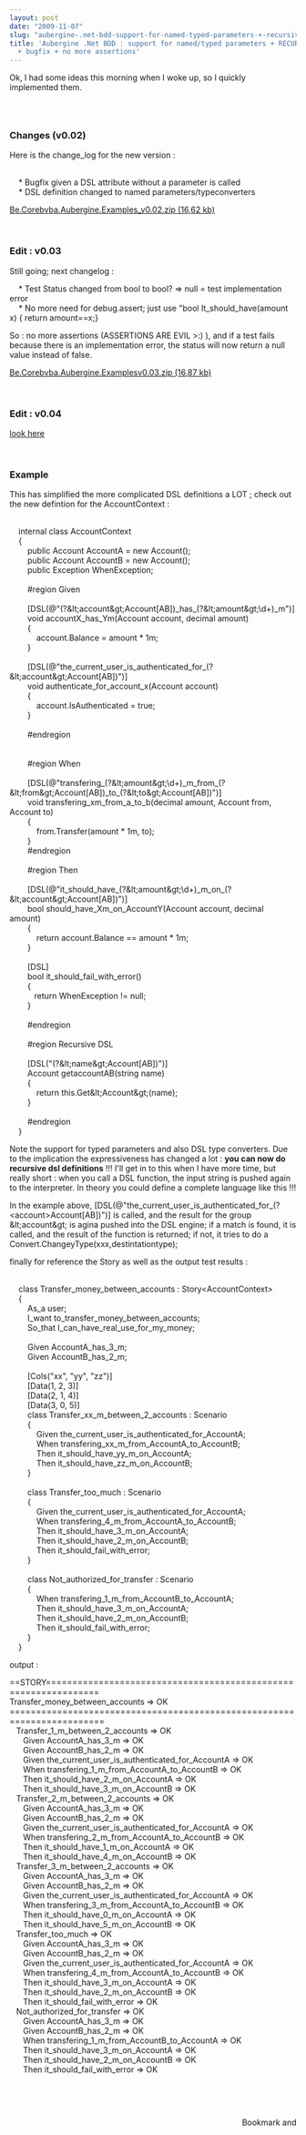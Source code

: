 ```yaml
---
layout: post
date: "2009-11-07"
slug: "aubergine-.net-bdd-support-for-named-typed-parameters-+-recursive-dsl-+-bugfix-+-no-more-assertions"
title: 'Aubergine .Net BDD : support for named/typed parameters + RECURSIVE DSL
  + bugfix + no more assertions'
---
```


<p>Ok, I had some ideas this morning when I woke up, so I quickly implemented them.</p>
<h3><br /></h3>
<h3>Changes (v0.02)<br /></h3>
<p>Here is the change_log for the new version :</p>
<p><br />&nbsp;&nbsp;&nbsp; * Bugfix given a DSL attribute without a parameter is called<br />&nbsp;&nbsp;&nbsp; * DSL definition changed to named parameters/typeconverters</p>
<p><a href="https://www.corebvba.be/blog/file.axd?file=2009%2f11%2fBe.Corebvba.Aubergine.Examples_v0.02.zip">Be.Corebvba.Aubergine.Examples_v0.02.zip (16,62 kb)</a></p>
<p>&nbsp;</p>
<h3>Edit : v0.03<br /></h3>
<p>Still going; next changelog :</p>
<p>&nbsp;&nbsp;&nbsp; * Test Status changed from bool to bool? =&gt; null = test implementation error<br />&nbsp;&nbsp;&nbsp; * No more need for debug.assert; just use "bool It_should_have(amount x) { return amount==x;}</p>
<p>So : no more assertions (ASSERTIONS ARE EVIL &gt;:) ), and if a test fails because there is an implementation error, the status will now return a null value instead of false.</p>
<p><a href="https://www.corebvba.be/blog/file.axd?file=2009%2f11%2fBe.Corebvba.Aubergine.Examplesv0.03.zip">Be.Corebvba.Aubergine.Examplesv0.03.zip (16,87 kb)</a></p>
<p>&nbsp;</p>
<h3>Edit : v0.04</h3>
<p><a href="/posts/Published-a-new-Article-on-CodeProject-Getting-started-with-BDD-2b-new-version-of-aubergine/">look here</a></p>
<p>&nbsp;</p>
<h3>Example<br /></h3>
<p>This has simplified the more complicated DSL definitions a LOT ; check out the new defintion for the AccountContext :</p>
<p><div class="code">
<br />&nbsp;&nbsp;&nbsp; <span class="kwrd">internal</span> <span class="kwrd">class</span> AccountContext<br />&nbsp;&nbsp;&nbsp; {<br />&nbsp;&nbsp;&nbsp;&nbsp;&nbsp;&nbsp;&nbsp; <span class="kwrd">public</span> Account AccountA = <span class="kwrd">new</span> Account();<br />&nbsp;&nbsp;&nbsp;&nbsp;&nbsp;&nbsp;&nbsp; <span class="kwrd">public</span> Account AccountB = <span class="kwrd">new</span> Account();<br />&nbsp;&nbsp;&nbsp;&nbsp;&nbsp;&nbsp;&nbsp; <span class="kwrd">public</span> Exception WhenException;<br /><br />&nbsp;&nbsp;&nbsp;&nbsp;&nbsp;&nbsp;&nbsp; <span class="preproc">#region</span> Given<br /><br />&nbsp;&nbsp;&nbsp;&nbsp;&nbsp;&nbsp;&nbsp; [DSL(<span class="str">@"(?&amp;lt;account&amp;gt;Account[AB])_has_(?&amp;lt;amount&amp;gt;\d+)_m"</span>)]<br />&nbsp;&nbsp;&nbsp;&nbsp;&nbsp;&nbsp;&nbsp; <span class="kwrd">void</span> accountX_has_Ym(Account account, <span class="kwrd">decimal</span> amount)<br />&nbsp;&nbsp;&nbsp;&nbsp;&nbsp;&nbsp;&nbsp; {<br />&nbsp;&nbsp;&nbsp;&nbsp;&nbsp;&nbsp;&nbsp;&nbsp;&nbsp;&nbsp;&nbsp; account.Balance = amount * 1m;<br />&nbsp;&nbsp;&nbsp;&nbsp;&nbsp;&nbsp;&nbsp; }<br /><br />&nbsp;&nbsp;&nbsp;&nbsp;&nbsp;&nbsp;&nbsp; [DSL(<span class="str">@"the_current_user_is_authenticated_for_(?&amp;lt;account&amp;gt;Account[AB])"</span>)]<br />&nbsp;&nbsp;&nbsp;&nbsp;&nbsp;&nbsp;&nbsp; <span class="kwrd">void</span> authenticate_for_account_x(Account account)<br />&nbsp;&nbsp;&nbsp;&nbsp;&nbsp;&nbsp;&nbsp; {<br />&nbsp;&nbsp;&nbsp;&nbsp;&nbsp;&nbsp;&nbsp;&nbsp;&nbsp;&nbsp;&nbsp; account.IsAuthenticated = <span class="kwrd">true</span>;<br />&nbsp;&nbsp;&nbsp;&nbsp;&nbsp;&nbsp;&nbsp; }<br /><br />&nbsp;&nbsp;&nbsp;&nbsp;&nbsp;&nbsp;&nbsp; #endregion<br /><br /><br />&nbsp;&nbsp;&nbsp;&nbsp;&nbsp;&nbsp;&nbsp; <span class="preproc">#region</span> When<br /><br />&nbsp;&nbsp;&nbsp;&nbsp;&nbsp;&nbsp;&nbsp; [DSL(<span class="str">@"transfering_(?&amp;lt;amount&amp;gt;\d+)_m_from_(?&amp;lt;from&amp;gt;Account[AB])_to_(?&amp;lt;to&amp;gt;Account[AB])"</span>)]<br />&nbsp;&nbsp;&nbsp;&nbsp;&nbsp;&nbsp;&nbsp; <span class="kwrd">void</span> transfering_xm_from_a_to_b(<span class="kwrd">decimal</span> amount, Account from, Account to)<br />&nbsp;&nbsp;&nbsp;&nbsp;&nbsp;&nbsp;&nbsp; {<br />&nbsp;&nbsp;&nbsp;&nbsp;&nbsp;&nbsp;&nbsp;&nbsp;&nbsp;&nbsp;&nbsp; from.Transfer(amount * 1m, to);<br />&nbsp;&nbsp;&nbsp;&nbsp;&nbsp;&nbsp;&nbsp; }<br />&nbsp;&nbsp;&nbsp;&nbsp;&nbsp;&nbsp;&nbsp; #endregion<br /><br />&nbsp;&nbsp;&nbsp;&nbsp;&nbsp;&nbsp;&nbsp; <span class="preproc">#region</span> Then<br /><br />&nbsp;&nbsp;&nbsp;&nbsp;&nbsp;&nbsp;&nbsp; [DSL(<span class="str">@"it_should_have_(?&amp;lt;amount&amp;gt;\d+)_m_on_(?&amp;lt;account&amp;gt;Account[AB])"</span>)]<br />&nbsp;&nbsp;&nbsp;&nbsp;&nbsp;&nbsp;&nbsp; <span class="kwrd">bool</span> should_have_Xm_on_AccountY(Account account, <span class="kwrd">decimal</span> amount)<br />&nbsp;&nbsp;&nbsp;&nbsp;&nbsp;&nbsp;&nbsp; {<br />&nbsp;&nbsp;&nbsp;&nbsp;&nbsp;&nbsp;&nbsp;&nbsp;&nbsp;&nbsp;&nbsp; <span class="kwrd">return</span> account.Balance == amount * 1m;<br />&nbsp;&nbsp;&nbsp;&nbsp;&nbsp;&nbsp;&nbsp; }<br /><br />&nbsp;&nbsp;&nbsp;&nbsp;&nbsp;&nbsp;&nbsp; [DSL]<br />&nbsp;&nbsp;&nbsp;&nbsp;&nbsp;&nbsp;&nbsp; <span class="kwrd">bool</span> it_should_fail_with_error()<br />&nbsp;&nbsp;&nbsp;&nbsp;&nbsp;&nbsp;&nbsp; {<br />&nbsp;&nbsp;&nbsp;&nbsp;&nbsp;&nbsp;&nbsp;&nbsp;&nbsp;&nbsp; <span class="kwrd">return</span> WhenException != <span class="kwrd">null</span>;<br />&nbsp;&nbsp;&nbsp;&nbsp;&nbsp;&nbsp;&nbsp; }<br /><br />&nbsp;&nbsp;&nbsp;&nbsp;&nbsp;&nbsp;&nbsp; #endregion<br /><br />&nbsp;&nbsp;&nbsp;&nbsp;&nbsp;&nbsp;&nbsp; <span class="preproc">#region</span> Recursive DSL<br /><br />&nbsp;&nbsp;&nbsp;&nbsp;&nbsp;&nbsp;&nbsp; [DSL(<span class="str">"(?&amp;lt;name&amp;gt;Account[AB])"</span>)]<br />&nbsp;&nbsp;&nbsp;&nbsp;&nbsp;&nbsp;&nbsp; Account getaccountAB(<span class="kwrd">string</span> name)<br />&nbsp;&nbsp;&nbsp;&nbsp;&nbsp;&nbsp;&nbsp; {<br />&nbsp;&nbsp;&nbsp;&nbsp;&nbsp;&nbsp;&nbsp;&nbsp;&nbsp;&nbsp;&nbsp; <span class="kwrd">return</span> <span class="kwrd">this</span>.Get&amp;lt;Account&amp;gt;(name);<br />&nbsp;&nbsp;&nbsp;&nbsp;&nbsp;&nbsp;&nbsp; }<br /><br />&nbsp;&nbsp;&nbsp;&nbsp;&nbsp;&nbsp;&nbsp; #endregion<br />&nbsp;&nbsp;&nbsp; }<br /></div></p>
<p>Note the support for typed parameters and also DSL type converters. Due to the implication the expressiveness has changed a lot : <strong>you can now do recursive dsl definitions</strong> !!! I'll get in to this when I have more time, but really short : when you call a DSL function, the input string is pushed again to the interpreter. In theory you could define a complete language like this !!!</p>
<p>In the example above, [DSL(@"the_current_user_is_authenticated_for_(?&lt;account&gt;Account[AB])")] is called, and the result for the group &amp;lt;account&amp;gt; is agina pushed into the DSL engine; if a match is found, it is called, and the result of the function is returned; if not, it tries to do a Convert.ChangeyType(xxx,destintationtype);</p>
<p>finally for reference the Story as well as the output test results :</p>
<p><div class="code">
<br />&nbsp;&nbsp;&nbsp; <span class="kwrd">class</span> Transfer_money_between_accounts : Story&lt;AccountContext&gt;<br />&nbsp;&nbsp;&nbsp; {<br />&nbsp;&nbsp;&nbsp;&nbsp;&nbsp;&nbsp;&nbsp; As_a user;<br />&nbsp;&nbsp;&nbsp;&nbsp;&nbsp;&nbsp;&nbsp; I_want to_transfer_money_between_accounts;<br />&nbsp;&nbsp;&nbsp;&nbsp;&nbsp;&nbsp;&nbsp; So_that I_can_have_real_use_for_my_money;<br /><br />&nbsp;&nbsp;&nbsp;&nbsp;&nbsp;&nbsp;&nbsp; Given AccountA_has_3_m;<br />&nbsp;&nbsp;&nbsp;&nbsp;&nbsp;&nbsp;&nbsp; Given AccountB_has_2_m;<br /><br />&nbsp;&nbsp;&nbsp;&nbsp;&nbsp;&nbsp;&nbsp; [Cols(<span class="str">"xx"</span>, <span class="str">"yy"</span>, <span class="str">"zz"</span>)]<br />&nbsp;&nbsp;&nbsp;&nbsp;&nbsp;&nbsp;&nbsp; [Data(1, 2, 3)]<br />&nbsp;&nbsp;&nbsp;&nbsp;&nbsp;&nbsp;&nbsp; [Data(2, 1, 4)]<br />&nbsp;&nbsp;&nbsp;&nbsp;&nbsp;&nbsp;&nbsp; [Data(3, 0, 5)]<br />&nbsp;&nbsp;&nbsp;&nbsp;&nbsp;&nbsp;&nbsp; <span class="kwrd">class</span> Transfer_xx_m_between_2_accounts : Scenario<br />&nbsp;&nbsp;&nbsp;&nbsp;&nbsp;&nbsp;&nbsp; {<br />&nbsp;&nbsp;&nbsp;&nbsp;&nbsp;&nbsp;&nbsp;&nbsp;&nbsp;&nbsp;&nbsp; Given the_current_user_is_authenticated_for_AccountA;<br />&nbsp;&nbsp;&nbsp;&nbsp;&nbsp;&nbsp;&nbsp;&nbsp;&nbsp;&nbsp;&nbsp; When transfering_xx_m_from_AccountA_to_AccountB;<br />&nbsp;&nbsp;&nbsp;&nbsp;&nbsp;&nbsp;&nbsp;&nbsp;&nbsp;&nbsp;&nbsp; Then it_should_have_yy_m_on_AccountA;<br />&nbsp;&nbsp;&nbsp;&nbsp;&nbsp;&nbsp;&nbsp;&nbsp;&nbsp;&nbsp;&nbsp; Then it_should_have_zz_m_on_AccountB;<br />&nbsp;&nbsp;&nbsp;&nbsp;&nbsp;&nbsp;&nbsp; }<br /><br />&nbsp;&nbsp;&nbsp;&nbsp;&nbsp;&nbsp;&nbsp; <span class="kwrd">class</span> Transfer_too_much : Scenario<br />&nbsp;&nbsp;&nbsp;&nbsp;&nbsp;&nbsp;&nbsp; {<br />&nbsp;&nbsp;&nbsp;&nbsp;&nbsp;&nbsp;&nbsp;&nbsp;&nbsp;&nbsp;&nbsp; Given the_current_user_is_authenticated_for_AccountA;<br />&nbsp;&nbsp;&nbsp;&nbsp;&nbsp;&nbsp;&nbsp;&nbsp;&nbsp;&nbsp;&nbsp; When transfering_4_m_from_AccountA_to_AccountB;<br />&nbsp;&nbsp;&nbsp;&nbsp;&nbsp;&nbsp;&nbsp;&nbsp;&nbsp;&nbsp;&nbsp; Then it_should_have_3_m_on_AccountA;<br />&nbsp;&nbsp;&nbsp;&nbsp;&nbsp;&nbsp;&nbsp;&nbsp;&nbsp;&nbsp;&nbsp; Then it_should_have_2_m_on_AccountB;<br />&nbsp;&nbsp;&nbsp;&nbsp;&nbsp;&nbsp;&nbsp;&nbsp;&nbsp;&nbsp;&nbsp; Then it_should_fail_with_error;<br />&nbsp;&nbsp;&nbsp;&nbsp;&nbsp;&nbsp;&nbsp; }<br /><br />&nbsp;&nbsp;&nbsp;&nbsp;&nbsp;&nbsp;&nbsp; <span class="kwrd">class</span> Not_authorized_for_transfer : Scenario<br />&nbsp;&nbsp;&nbsp;&nbsp;&nbsp;&nbsp;&nbsp; {<br />&nbsp;&nbsp;&nbsp;&nbsp;&nbsp;&nbsp;&nbsp;&nbsp;&nbsp;&nbsp;&nbsp; When transfering_1_m_from_AccountB_to_AccountA;<br />&nbsp;&nbsp;&nbsp;&nbsp;&nbsp;&nbsp;&nbsp;&nbsp;&nbsp;&nbsp;&nbsp; Then it_should_have_3_m_on_AccountA;<br />&nbsp;&nbsp;&nbsp;&nbsp;&nbsp;&nbsp;&nbsp;&nbsp;&nbsp;&nbsp;&nbsp; Then it_should_have_2_m_on_AccountB;<br />&nbsp;&nbsp;&nbsp;&nbsp;&nbsp;&nbsp;&nbsp;&nbsp;&nbsp;&nbsp;&nbsp; Then it_should_fail_with_error;<br />&nbsp;&nbsp;&nbsp;&nbsp;&nbsp;&nbsp;&nbsp; }<br />&nbsp;&nbsp;&nbsp; }<br /></div></p>
<p>output :</p>
<p>==STORY================================================================<br />Transfer_money_between_accounts =&gt; OK<br />========================================================================<br />&nbsp;&nbsp; Transfer_1_m_between_2_accounts =&gt; OK<br />&nbsp;&nbsp;&nbsp;&nbsp;&nbsp; Given AccountA_has_3_m =&gt; OK<br />&nbsp;&nbsp;&nbsp;&nbsp;&nbsp; Given AccountB_has_2_m =&gt; OK<br />&nbsp;&nbsp;&nbsp;&nbsp;&nbsp; Given the_current_user_is_authenticated_for_AccountA =&gt; OK<br />&nbsp;&nbsp;&nbsp;&nbsp;&nbsp; When transfering_1_m_from_AccountA_to_AccountB =&gt; OK<br />&nbsp;&nbsp;&nbsp;&nbsp;&nbsp; Then it_should_have_2_m_on_AccountA =&gt; OK<br />&nbsp;&nbsp;&nbsp;&nbsp;&nbsp; Then it_should_have_3_m_on_AccountB =&gt; OK<br />&nbsp;&nbsp; Transfer_2_m_between_2_accounts =&gt; OK<br />&nbsp;&nbsp;&nbsp;&nbsp;&nbsp; Given AccountA_has_3_m =&gt; OK<br />&nbsp;&nbsp;&nbsp;&nbsp;&nbsp; Given AccountB_has_2_m =&gt; OK<br />&nbsp;&nbsp;&nbsp;&nbsp;&nbsp; Given the_current_user_is_authenticated_for_AccountA =&gt; OK<br />&nbsp;&nbsp;&nbsp;&nbsp;&nbsp; When transfering_2_m_from_AccountA_to_AccountB =&gt; OK<br />&nbsp;&nbsp;&nbsp;&nbsp;&nbsp; Then it_should_have_1_m_on_AccountA =&gt; OK<br />&nbsp;&nbsp;&nbsp;&nbsp;&nbsp; Then it_should_have_4_m_on_AccountB =&gt; OK<br />&nbsp;&nbsp; Transfer_3_m_between_2_accounts =&gt; OK<br />&nbsp;&nbsp;&nbsp;&nbsp;&nbsp; Given AccountA_has_3_m =&gt; OK<br />&nbsp;&nbsp;&nbsp;&nbsp;&nbsp; Given AccountB_has_2_m =&gt; OK<br />&nbsp;&nbsp;&nbsp;&nbsp;&nbsp; Given the_current_user_is_authenticated_for_AccountA =&gt; OK<br />&nbsp;&nbsp;&nbsp;&nbsp;&nbsp; When transfering_3_m_from_AccountA_to_AccountB =&gt; OK<br />&nbsp;&nbsp;&nbsp;&nbsp;&nbsp; Then it_should_have_0_m_on_AccountA =&gt; OK<br />&nbsp;&nbsp;&nbsp;&nbsp;&nbsp; Then it_should_have_5_m_on_AccountB =&gt; OK<br />&nbsp;&nbsp; Transfer_too_much =&gt; OK<br />&nbsp;&nbsp;&nbsp;&nbsp;&nbsp; Given AccountA_has_3_m =&gt; OK<br />&nbsp;&nbsp;&nbsp;&nbsp;&nbsp; Given AccountB_has_2_m =&gt; OK<br />&nbsp;&nbsp;&nbsp;&nbsp;&nbsp; Given the_current_user_is_authenticated_for_AccountA =&gt; OK<br />&nbsp;&nbsp;&nbsp;&nbsp;&nbsp; When transfering_4_m_from_AccountA_to_AccountB =&gt; OK<br />&nbsp;&nbsp;&nbsp;&nbsp;&nbsp; Then it_should_have_3_m_on_AccountA =&gt; OK<br />&nbsp;&nbsp;&nbsp;&nbsp;&nbsp; Then it_should_have_2_m_on_AccountB =&gt; OK<br />&nbsp;&nbsp;&nbsp;&nbsp;&nbsp; Then it_should_fail_with_error =&gt; OK<br />&nbsp;&nbsp; Not_authorized_for_transfer =&gt; OK<br />&nbsp;&nbsp;&nbsp;&nbsp;&nbsp; Given AccountA_has_3_m =&gt; OK<br />&nbsp;&nbsp;&nbsp;&nbsp;&nbsp; Given AccountB_has_2_m =&gt; OK<br />&nbsp;&nbsp;&nbsp;&nbsp;&nbsp; When transfering_1_m_from_AccountB_to_AccountA =&gt; OK<br />&nbsp;&nbsp;&nbsp;&nbsp;&nbsp; Then it_should_have_3_m_on_AccountA =&gt; OK<br />&nbsp;&nbsp;&nbsp;&nbsp;&nbsp; Then it_should_have_2_m_on_AccountB =&gt; OK<br />&nbsp;&nbsp;&nbsp;&nbsp;&nbsp; Then it_should_fail_with_error =&gt; OK</p>
<p>&nbsp;</p>
<p>&nbsp;</p><div style="text-align:right"><a class="addthis_button" href="https://www.addthis.com/bookmark.php?v=250&amp;pub=xa-4aec37702e3161d4"><img src="https://s7.addthis.com/static/btn/v2/lg-share-en.gif" width="125" height="16" alt="Bookmark and Share" style="border:0"/></a><script type="text/javascript" src="https://s7.addthis.com/js/250/addthis_widget.js#pub=xa-4aec37702e3161d4"></script></div>
